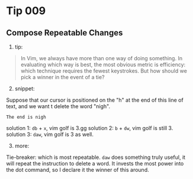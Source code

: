 # Tip 009

## Compose Repeatable Changes

1. tip:

> In Vim, we always have more than one way of doing something. In evaluating which way is best, the most obvious metric is efficiency: which technique requires the fewest keystrokes. But how should we pick a winner in the event of a tie?

2. snippet:

Suppose that our cursor is positioned on the "h" at the end of this line of text, and we want t delete the word "nigh".

```
The end is nigh
```

solution 1: `db` + `x`, vim golf is 3.gg
solution 2: `b` + `dw`, vim golf is still 3.
solution 3: `daw`, vim golf is 3 as well.

3. more:

Tie-breaker: which is most repeatable. `daw` does something truly useful, it will repeat the instruction to delete a word. It invests the most power into the dot command, so I declare it the winner of this around.
